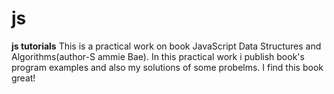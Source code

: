 # js
**js tutorials**
This is a practical work on book JavaScript Data Structures and Algorithms(author-S
ammie Bae). In this practical work i publish book's program examples  and also my solutions of 
some probelms. I find this book great!
